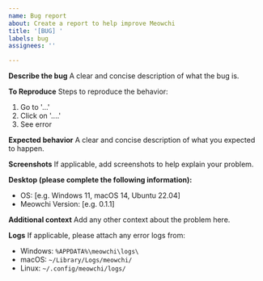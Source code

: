 ```yaml
---
name: Bug report
about: Create a report to help improve Meowchi
title: '[BUG] '
labels: bug
assignees: ''

---
```


**Describe the bug**
A clear and concise description of what the bug is.

**To Reproduce**
Steps to reproduce the behavior:
1. Go to '...'
2. Click on '....'
3. See error

**Expected behavior**
A clear and concise description of what you expected to happen.

**Screenshots**
If applicable, add screenshots to help explain your problem.

**Desktop (please complete the following information):**
 - OS: [e.g. Windows 11, macOS 14, Ubuntu 22.04]
 - Meowchi Version: [e.g. 0.1.1]

**Additional context**
Add any other context about the problem here.

**Logs**
If applicable, please attach any error logs from:
- Windows: `%APPDATA%\meowchi\logs\`
- macOS: `~/Library/Logs/meowchi/`
- Linux: `~/.config/meowchi/logs/`